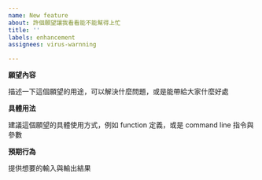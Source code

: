```yaml
---
name: New feature
about: 許個願望讓我看看能不能幫得上忙
title: ''
labels: enhancement
assignees: virus-warnning

---
```


**願望內容**

描述一下這個願望的用途，可以解決什麼問題，或是能帶給大家什麼好處

**具體用法**

建議這個願望的具體使用方式，例如 function 定義，或是 command line 指令與參數

**預期行為**

提供想要的輸入與輸出結果

